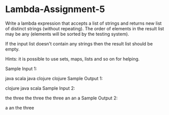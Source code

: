# Lambda-Assignment-5

Write a lambda expression that accepts a list of strings and returns new list of distinct strings (without repeating). The order of elements in the result list may be any (elements will be sorted by the testing system).

If the input list doesn't contain any strings then the result list should be empty.

Hints: it is possible to use sets, maps, lists and so on for helping.

Sample Input 1:

java scala java clojure clojure
Sample Output 1:

clojure java scala
Sample Input 2:

the three the three the three an an a
Sample Output 2:

a an the three
